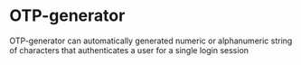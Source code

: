 # OTP-generator
OTP-generator can automatically generated numeric or alphanumeric string of characters that authenticates a user for a single login session
